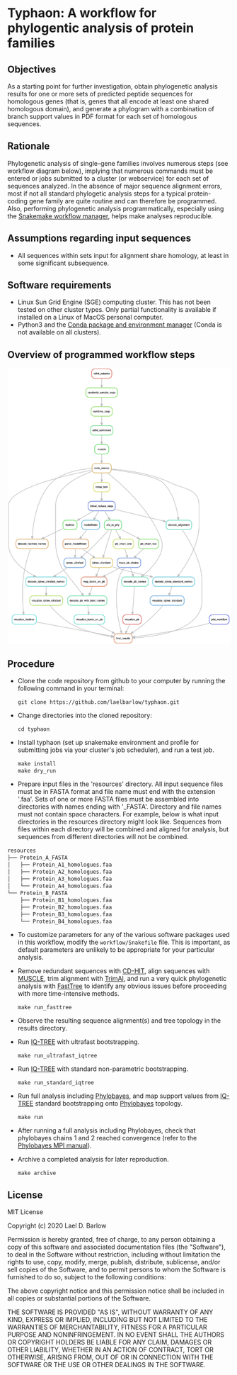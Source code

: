 
# Typhaon: A workflow for phylogentic analysis of protein families


## Objectives

As a starting point for further investigation, obtain phylogenetic analysis
results for one or more sets of predicted peptide sequences for homologous
genes (that is, genes that all encode at least one shared homologous domain),
and generate a phylogram with a combination of branch support values in PDF
format for each set of homologous sequences.


## Rationale

Phylogenetic analysis of single-gene families involves numerous steps (see
workflow diagram below), implying that numerous commands must be entered or
jobs submitted to a cluster (or webservice) for each set of sequences analyzed.
In the absence of major sequence alignment errors, most if not all standard
phylogetic analysis steps for a typical protein-coding gene family are quite
routine and can therefore be programmed. Also, performing phylogenetic analysis
programmatically, especially using the [Snakemake workflow
manager](https://snakemake.readthedocs.io/en/stable/), helps make analyses
reproducible.


## Assumptions regarding input sequences

- All sequences within sets input for alignment share homology, at least in
  some significant subsequence. 


## Software requirements

- Linux Sun Grid Engine (SGE) computing cluster. This has not been tested on
  other cluster types. Only partial functionality is available if installed on
  a Linux of MacOS personal computer. 
- Python3 and the [Conda package and environment
  manager](https://docs.conda.io/en/latest/) (Conda is not available on all
  clusters).


## Overview of programmed workflow steps

<p align="center">
<img src="images/workflow_diagram.png" width="800">
</p>


## Procedure 

- Clone the code repository from github to your computer by running the
  following command in your terminal:
  ```
  git clone https://github.com/laelbarlow/typhaon.git
  ```

- Change directories into the cloned repository:
  ```
  cd typhaon
  ```

- Install typhaon (set up snakemake environment and profile for submitting jobs
  via your cluster's job scheduler), and run a test job.
  ```
  make install
  make dry_run
  ```

- Prepare input files in the 'resources' directory. All input sequence files
  must be in FASTA format and file name must end with the extension '.faa'.
  Sets of one or more FASTA files must be assembled into directories with names
  ending with '_FASTA'. Directory and file names must not contain space
  characters. For example, below is what input directories in the resources
  directory might look like. Sequences from files within each directory will be
  combined and aligned for analysis, but sequences from different directories
  will not be combined.
```
resources
├── Protein_A_FASTA
│   ├── Protein_A1_homologues.faa
│   ├── Protein_A2_homologues.faa
│   ├── Protein_A3_homologues.faa
│   └── Protein_A4_homologues.faa
└── Protein_B_FASTA
    ├── Protein_B1_homologues.faa
    ├── Protein_B2_homologues.faa
    ├── Protein_B3_homologues.faa
    └── Protein_B4_homologues.faa
```

- To customize parameters for any of the various software packages used in this
  workflow, modify the `workflow/Snakefile` file. This is important, as default
  parameters are unlikely to be appropriate for your particular analysis.

- Remove redundant sequences with
  [CD-HIT](http://www.bioinformatics.org/cd-hit/cd-hit-user-guide.pdf), align
  sequences with [MUSCLE](http://www.drive5.com/muscle/muscle.html), trim
  alignment with [TrimAl](http://trimal.cgenomics.org/), and run a very quick
  phylogenetic analysis with [FastTree](http://microbesonline.org/fasttree/) to
  identify any obvious issues before proceeding with more time-intensive
  methods.
  ```
  make run_fasttree
  ```

- Observe the resulting sequence alignment(s) and tree topology in the results
  directory.

- Run [IQ-TREE](http://www.iqtree.org/doc/) with ultrafast bootstrapping.
  ```
  make run_ultrafast_iqtree
  ```

- Run [IQ-TREE](http://www.iqtree.org/doc/) with standard non-parametric bootstrapping.
  ```
  make run_standard_iqtree
  ```

- Run full analysis including
  [Phylobayes](https://github.com/bayesiancook/pbmpi), and map support values
  from [IQ-TREE](http://www.iqtree.org/doc/) standard bootstrapping onto
  [Phylobayes](https://github.com/bayesiancook/pbmpi) topology.
  ```
  make run
  ```

- After running a full analysis including Phylobayes, check that phylobayes
  chains 1 and 2 reached convergence (refer to the [Phylobayes MPI
  manual](https://github.com/bayesiancook/pbmpi)).

- Archive a completed analysis for later reproduction.
  ```
  make archive
  ```


## License

MIT License

Copyright (c) 2020 Lael D. Barlow

Permission is hereby granted, free of charge, to any person obtaining a copy
of this software and associated documentation files (the "Software"), to deal
in the Software without restriction, including without limitation the rights
to use, copy, modify, merge, publish, distribute, sublicense, and/or sell
copies of the Software, and to permit persons to whom the Software is
furnished to do so, subject to the following conditions:

The above copyright notice and this permission notice shall be included in all
copies or substantial portions of the Software.

THE SOFTWARE IS PROVIDED "AS IS", WITHOUT WARRANTY OF ANY KIND, EXPRESS OR
IMPLIED, INCLUDING BUT NOT LIMITED TO THE WARRANTIES OF MERCHANTABILITY,
FITNESS FOR A PARTICULAR PURPOSE AND NONINFRINGEMENT. IN NO EVENT SHALL THE
AUTHORS OR COPYRIGHT HOLDERS BE LIABLE FOR ANY CLAIM, DAMAGES OR OTHER
LIABILITY, WHETHER IN AN ACTION OF CONTRACT, TORT OR OTHERWISE, ARISING FROM,
OUT OF OR IN CONNECTION WITH THE SOFTWARE OR THE USE OR OTHER DEALINGS IN THE
SOFTWARE.








